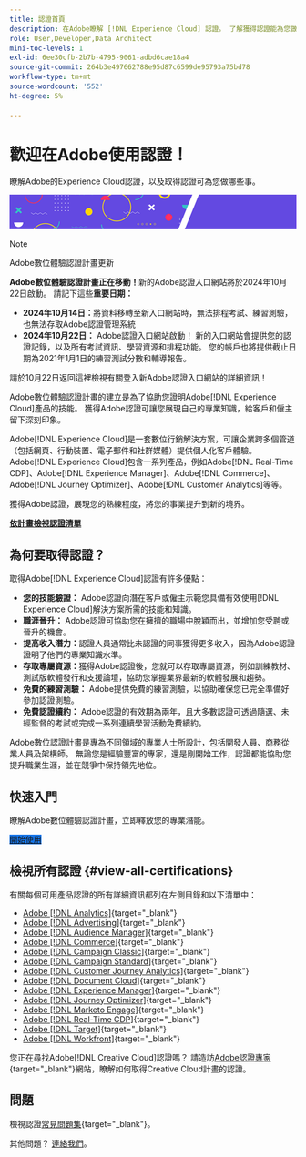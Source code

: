```yaml
---
title: 認證首頁
description: 在Adobe瞭解 [!DNL Experience Cloud] 認證。 了解獲得認證能為您做什麼。
role: User,Developer,Data Architect
mini-toc-levels: 1
exl-id: 6ee30cfb-2b7b-4795-9061-adbd6cae18a4
source-git-commit: 264b3e497662788e95d87c6599de95793a75bd78
workflow-type: tm+mt
source-wordcount: '552'
ht-degree: 5%

---
```


# 歡迎在Adobe使用認證！

瞭解Adobe的Experience Cloud認證，以及取得認證可為您做哪些事。

![橫幅](/help/certifications/assets/home_banner_smallwide.png)

>[!NOTE]
>Adobe數位體驗認證計畫更新
>
>**Adobe數位體驗認證計畫正在移動！**&#x200B;新的Adobe認證入口網站將於2024年10月22日啟動。 請記下這些&#x200B;**重要日期：**
>
>* **2024年10月14日：**&#x200B;將資料移轉至新入口網站時，無法排程考試、練習測驗，也無法存取Adobe認證管理系統
>* **2024年10月22日：** Adobe認證入口網站啟動！ 新的入口網站會提供您的認證記錄，以及所有考試資訊、學習資源和排程功能。 您的帳戶也將提供截止日期為2021年1月1日的練習測試分數和輔導報告。
>
>請於10月22日返回這裡檢視有關登入新Adobe認證入口網站的詳細資訊！

Adobe數位體驗認證計畫的建立是為了協助您證明Adobe[!DNL Experience Cloud]產品的技能。 獲得Adobe認證可讓您展現自己的專業知識，給客戶和僱主留下深刻印象。

Adobe[!DNL Experience Cloud]是一套數位行銷解決方案，可讓企業跨多個管道（包括網頁、行動裝置、電子郵件和社群媒體）提供個人化客戶體驗。 Adobe[!DNL Experience Cloud]包含一系列產品，例如Adobe[!DNL Real-Time CDP]、Adobe[!DNL Experience Manager]、Adobe[!DNL Commerce]、Adobe[!DNL Journey Optimizer]、Adobe[!DNL Customer Analytics]等等。

獲得Adobe認證，展現您的熟練程度，將您的事業提升到新的境界。

[**依計畫檢視認證清單**](#view-all-certifications)

## 為何要取得認證？

取得Adobe[!DNL Experience Cloud]認證有許多優點：

* **您的技能驗證：** Adobe認證向潛在客戶或僱主示範您具備有效使用[!DNL Experience Cloud]解決方案所需的技能和知識。
* **職涯晉升：** Adobe認證可協助您在擁擠的職場中脫穎而出，並增加您受聘或晉升的機會。
* **提高收入潛力：**&#x200B;認證人員通常比未認證的同事獲得更多收入，因為Adobe認證證明了他們的專業知識水準。
* **存取專屬資源：**&#x200B;獲得Adobe認證後，您就可以存取專屬資源，例如訓練教材、測試版軟體發行和支援論壇，協助您掌握業界最新的軟體發展和趨勢。
* **免費的練習測驗：** Adobe提供免費的練習測驗，以協助確保您已完全準備好參加認證測驗。
* **免費認證續約：** Adobe認證的有效期為兩年，且大多數認證可透過隨選、未經監督的考試或完成一系列連續學習活動免費續約。

Adobe數位認證計畫是專為不同領域的專業人士所設計，包括開發人員、商務從業人員及架構師。 無論您是經驗豐富的專家，還是剛開始工作，認證都能協助您提升職業生涯，並在競爭中保持領先地位。

## 快速入門

瞭解Adobe數位體驗認證計畫，立即釋放您的專業潛能。

<a href="https://experienceleague.adobe.com/docs/certification/certification/getting-started.html" target="_blank" class="spectrum-Button spectrum-Button--fill spectrum-Button--accent spectrum-Button--sizeM is-margin-bottom-big-big at-element-click-tracking" style="background-color:#1473E6"><span class="spectrum-Button-label has-no-wrap">開始使用</span></a>

## 檢視所有認證 {#view-all-certifications}

有關每個可用產品認證的所有詳細資訊都列在左側目錄和以下清單中：

* [Adobe [!DNL Analytics]](/help/certifications/aa/aa-overview.md){target="_blank"}
* [Adobe [!DNL Advertising]](/help/certifications/aac/aac-overview.md){target="_blank"}
* [Adobe [!DNL Audience Manager]](/help/certifications/aam/aam-overview.md){target="_blank"}
* [Adobe [!DNL Commerce]](/help/certifications/ac/ac-overview.md){target="_blank"}
* [Adobe [!DNL Campaign Classic]](/help/certifications/acc/acc-overview.md){target="_blank"}
* [Adobe [!DNL Campaign Standard]](/help/certifications/acs/acs-overview.md){target="_blank"}
* [Adobe [!DNL Customer Journey Analytics]](/help/certifications/acja/acja-overview.md){target="_blank"}
* [Adobe [!DNL Document Cloud]](/help/certifications/adc/adc-overview.md){target="_blank"}
* [Adobe [!DNL Experience Manager]](/help/certifications/aem/aem-overview.md){target="_blank"}
* [Adobe [!DNL Journey Optimizer]](/help/certifications/ajo/ajo-overview.md){target="_blank"}
* [Adobe [!DNL Marketo Engage]](/help/certifications/ame/ame-overview.md){target="_blank"}
* [Adobe [!DNL Real-Time CDP]](/help/certifications/rtcdp/rtcdp-overview.md){target="_blank"}
* [Adobe [!DNL Target]](/help/certifications/at/at-overview.md){target="_blank"}
* [Adobe [!DNL Workfront]](/help/certifications/aw/aw-overview.md){target="_blank"}

您正在尋找Adobe[!DNL Creative Cloud]認證嗎？ 請造訪[Adobe認證專家](https://certifiedprofessional.adobe.com/en/home){target="_blank"}網站，瞭解如何取得Creative Cloud計畫的認證。

## 問題

檢視認證[常見問題集](https://experienceleague.adobe.com/docs/certification/certification/faq.html){target="_blank"}。

其他問題？ [連絡我們](mailto:certif@adobe.com)。